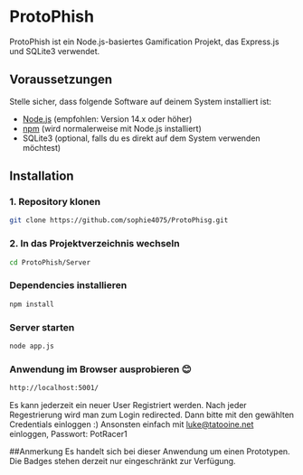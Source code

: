 # ProtoPhish

ProtoPhish ist ein Node.js-basiertes Gamification Projekt, das Express.js und SQLite3 verwendet.
## Voraussetzungen
Stelle sicher, dass folgende Software auf deinem System installiert ist:

- [Node.js](https://nodejs.org/) (empfohlen: Version 14.x oder höher)
- [npm](https://www.npmjs.com/) (wird normalerweise mit Node.js installiert)
- SQLite3 (optional, falls du es direkt auf dem System verwenden möchtest)

## Installation

### 1. Repository klonen
```bash
git clone https://github.com/sophie4075/ProtoPhisg.git
```

### 2. In das Projektverzeichnis wechseln
```bash
cd ProtoPhish/Server
```

### Dependencies installieren
```bash
npm install
```

### Server starten
```bash
node app.js
```
### Anwendung im Browser ausprobieren 😊
```bash
http://localhost:5001/
```

Es kann jederzeit ein neuer User Registriert werden. Nach jeder Regestrierung wird man zum Login redirected. Dann bitte mit den gewählten Credentials einloggen :)
Ansonsten einfach mit luke@tatooine.net einloggen, Passwort: PotRacer1

##Anmerkung
Es handelt sich bei dieser Anwendung um einen Prototypen. Die Badges stehen derzeit nur eingeschränkt zur Verfügung. 
